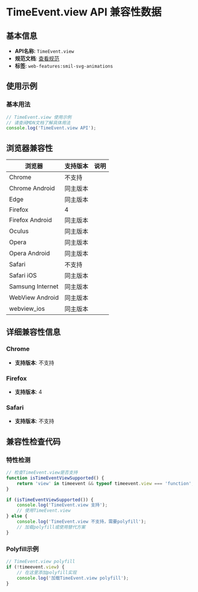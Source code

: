 # TimeEvent.view API 兼容性数据

## 基本信息

- **API名称**: `TimeEvent.view`
- **规范文档**: [查看规范](https://svgwg.org/specs/animations/#__svg__TimeEvent__view)
- **标签**: `web-features:smil-svg-animations`

## 使用示例

### 基本用法

```javascript
// TimeEvent.view 使用示例
// 请查阅MDN文档了解具体用法
console.log('TimeEvent.view API');
```

## 浏览器兼容性

| 浏览器 | 支持版本 | 说明 |
|--------|----------|------|
| Chrome | 不支持 |  |
| Chrome Android | 同主版本 |  |
| Edge | 同主版本 |  |
| Firefox | 4 |  |
| Firefox Android | 同主版本 |  |
| Oculus | 同主版本 |  |
| Opera | 同主版本 |  |
| Opera Android | 同主版本 |  |
| Safari | 不支持 |  |
| Safari iOS | 同主版本 |  |
| Samsung Internet | 同主版本 |  |
| WebView Android | 同主版本 |  |
| webview_ios | 同主版本 |  |

## 详细兼容性信息

### Chrome

- **支持版本**: 不支持

### Firefox

- **支持版本**: 4

### Safari

- **支持版本**: 不支持

## 兼容性检查代码

### 特性检测

```javascript
// 检查TimeEvent.view是否支持
function isTimeEventViewSupported() {
    return 'view' in timeevent && typeof timeevent.view === 'function';
}

if (isTimeEventViewSupported()) {
    console.log('TimeEvent.view 支持');
    // 使用TimeEvent.view
} else {
    console.log('TimeEvent.view 不支持，需要polyfill');
    // 加载polyfill或使用替代方案
}
```

### Polyfill示例

```javascript
// TimeEvent.view polyfill
if (!timeevent.view) {
    // 在这里添加polyfill实现
    console.log('加载TimeEvent.view polyfill');
}
```

